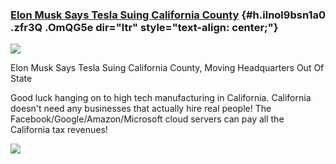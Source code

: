
### [Elon Musk Says Tesla Suing California County](https://www.google.com/url?q=https%3A%2F%2Fwww.npr.org%2Fsections%2Fcoronavirus-live-updates%2F2020%2F05%2F09%2F853313775%2Felon-musk-says-tesla-suing-california-county-moving-headquarters-out-of-state&sa=D&sntz=1&usg=AFQjCNENQFgYaYxeNiO6nJWzFBUTjdHWtw) {#h.ilnol9bsn1a0 .zfr3Q .OmQG5e dir="ltr" style="text-align: center;"}

[![](https://lh5.googleusercontent.com/S1FzdnZ6IDAPCZC0HSE9_go9EnU6tlQyFspTZNB9ff4jzIcf1LsFCM4JkF8AC5_3SBP7MoNkM_5fPFqn7WXsw7fTBu5ohXZO_elJvAqgzfzg19HbVTo=w1280)](https://www.google.com/url?q=https%3A%2F%2Fredcap.med.usc.edu%2Fsurveys%2F%3Fs%3DJ7KEL4YTKT&sa=D&sntz=1&usg=AFQjCNGgmJPVlIxKzdq9Pd16K5HC0kstRQ)

Elon Musk Says Tesla Suing California County, Moving Headquarters Out Of
State

Good luck hanging on to high tech manufacturing in California.
California doesn't need any businesses that actually hire real people!
The Facebook/Google/Amazon/Microsoft cloud servers can pay all the
California tax revenues!

![](https://lh6.googleusercontent.com/x36DrL9p0mzAoiAdYQIC9kjF5qYxUh-Pe-k0IkTA5qgJe718lDP1DqDVrequRono2ESJ5pmdQczf8pWGppjr21i96G3k859yyzS3R2ML3M08aL4dVg=w1280)
